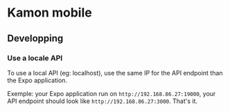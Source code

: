 # Kamon mobile

## Developping

### Use a locale API

To use a local API (eg: localhost), use the same IP for the API endpoint than the Expo application.

Exemple: your Expo application run on `http://192.168.86.27:19000`, your API endpoint should look like `http://192.168.86.27:3000`. That's it.
